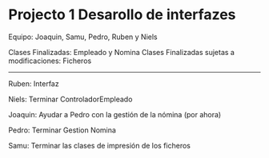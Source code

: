 # Projecto 1 Desarollo de interfazes
Equipo: Joaquin, Samu, Pedro, Ruben y Niels


Clases Finalizadas: Empleado y Nomina
Clases Finalizadas sujetas a modificaciones: Ficheros

-------------------------------------

Ruben: Interfaz


Niels: Terminar ControladorEmpleado


Joaquin: Ayudar a Pedro con la gestión de la nómina (por ahora)


Pedro: Terminar Gestion Nomina


Samu: Terminar las clases de impresión de los ficheros
